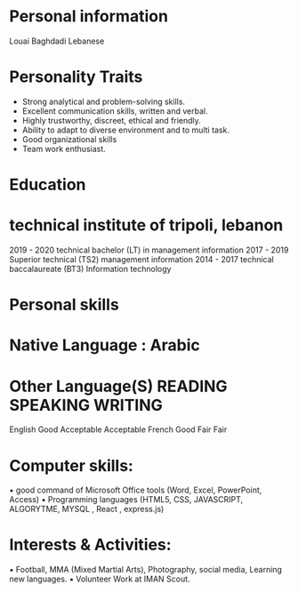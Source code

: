 # Personal information
Louai Baghdadi
Lebanese


# Personality Traits

- Strong analytical and problem-solving skills.
- Excellent communication skills, written and verbal.
- Highly trustworthy, discreet, ethical and friendly.
- Ability to adapt to diverse environment and to multi task.
- Good organizational skills
- Team work enthusiast.

# Education

# technical institute of tripoli, lebanon

2019 - 2020 technical bachelor (LT) in management information
2017 - 2019 Superior technical (TS2) management information
2014 - 2017 technical baccalaureate (BT3) Information technology

# Personal skills

# Native Language : Arabic

# Other Language(S) READING SPEAKING WRITING


English Good Acceptable Acceptable
French Good Fair Fair

# Computer skills:


▪ good command of Microsoft Office tools (Word, Excel, PowerPoint, Access)
▪ Programming languages (HTML5, CSS, JAVASCRIPT, ALGORYTME, MYSQL , React , express.js)

# Interests & Activities:

▪ Football, MMA (Mixed Martial Arts), Photography, social media, Learning new
languages.
▪ Volunteer Work at IMAN Scout.